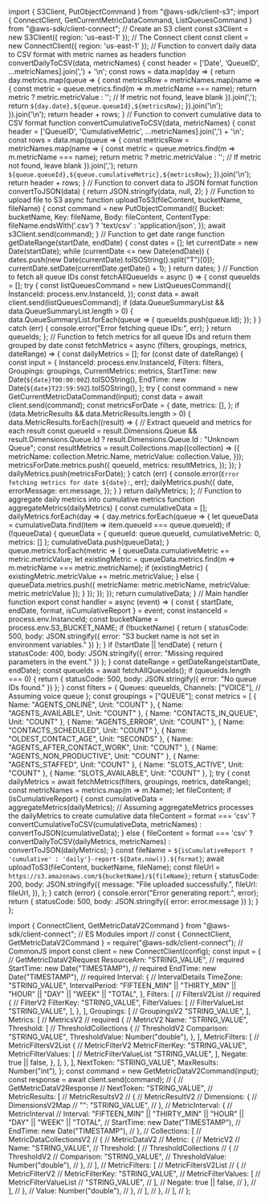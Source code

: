 import { S3Client, PutObjectCommand } from "@aws-sdk/client-s3";
import { ConnectClient, GetCurrentMetricDataCommand, ListQueuesCommand } from "@aws-sdk/client-connect";
// Create an S3 client
const s3Client = new S3Client({ region: 'us-east-1' });
// The Connect client
const client = new ConnectClient({ region: 'us-east-1' });
// Function to convert daily data to CSV format with metric names as headers
function convertDailyToCSV(data, metricNames) {
 const header = ['Date', 'QueueID', ...metricNames].join(',') + '\n';
 const rows = data.map(day => {
   return day.metrics.map(queue => {
     const metricsRow = metricNames.map(name => {
       const metric = queue.metrics.find(m => m.metricName === name);
       return metric ? metric.metricValue : ''; // If metric not found, leave blank
     }).join(',');
     return `${day.date},${queue.queueId},${metricsRow}`;
   }).join('\n');
 }).join('\n');
 return header + rows;
}
// Function to convert cumulative data to CSV format
function convertCumulativeToCSV(data, metricNames) {
 const header = ['QueueID', 'CumulativeMetric', ...metricNames].join(',') + '\n';
 const rows = data.map(queue => {
   const metricsRow = metricNames.map(name => {
     const metric = queue.metrics.find(m => m.metricName === name);
     return metric ? metric.metricValue : ''; // If metric not found, leave blank
   }).join(',');
   return `${queue.queueId},${queue.cumulativeMetric},${metricsRow}`;
 }).join('\n');
 return header + rows;
}
// Function to convert data to JSON format
function convertToJSON(data) {
 return JSON.stringify(data, null, 2);
}
// Function to upload file to S3
async function uploadToS3(fileContent, bucketName, fileName) {
 const command = new PutObjectCommand({
   Bucket: bucketName,
   Key: fileName,
   Body: fileContent,
   ContentType: fileName.endsWith('.csv') ? 'text/csv' : 'application/json',
 });
 await s3Client.send(command);
}
// Function to get date range
function getDateRange(startDate, endDate) {
 const dates = [];
 let currentDate = new Date(startDate);
 while (currentDate <= new Date(endDate)) {
   dates.push(new Date(currentDate).toISOString().split("T")[0]);
   currentDate.setDate(currentDate.getDate() + 1);
 }
 return dates;
}
// Function to fetch all queue IDs
const fetchAllQueueIds = async () => {
 const queueIds = [];
 try {
   const listQueuesCommand = new ListQueuesCommand({
     InstanceId: process.env.InstanceId,
   });
   const data = await client.send(listQueuesCommand);
   if (data.QueueSummaryList && data.QueueSummaryList.length > 0) {
     data.QueueSummaryList.forEach(queue => {
       queueIds.push(queue.Id);
     });
   }
 } catch (err) {
   console.error("Error fetching queue IDs:", err);
 }
 return queueIds;
};
// Function to fetch metrics for all queue IDs and return them grouped by date
const fetchMetrics = async (filters, groupings, metrics, dateRange) => {
 const dailyMetrics = [];
 for (const date of dateRange) {
   const input = {
     InstanceId: process.env.InstanceId,
     Filters: filters,
     Groupings: groupings,
     CurrentMetrics: metrics,
     StartTime: new Date(`${date}T00:00:00Z`).toISOString(),
     EndTime: new Date(`${date}T23:59:59Z`).toISOString(),
   };
   try {
     const command = new GetCurrentMetricDataCommand(input);
     const data = await client.send(command);
     const metricsForDate = {
       date,
       metrics: [],
     };
     if (data.MetricResults && data.MetricResults.length > 0) {
       data.MetricResults.forEach((result) => {
         // Extract queueId and metrics for each result
         const queueId = result.Dimensions.Queue && result.Dimensions.Queue.Id ? result.Dimensions.Queue.Id : "Unknown Queue";
         const resultMetrics = result.Collections.map((collection) => ({
           metricName: collection.Metric.Name,
           metricValue: collection.Value,
         }));
         metricsForDate.metrics.push({
           queueId,
           metrics: resultMetrics,
         });
       });
     }
     dailyMetrics.push(metricsForDate);
   } catch (err) {
     console.error(`Error fetching metrics for date ${date}:`, err);
     dailyMetrics.push({
       date,
       errorMessage: err.message,
     });
   }
 }
 return dailyMetrics;
};
// Function to aggregate daily metrics into cumulative metrics
function aggregateMetrics(dailyMetrics) {
 const cumulativeData = [];
 dailyMetrics.forEach(day => {
   day.metrics.forEach(queue => {
     let queueData = cumulativeData.find(item => item.queueId === queue.queueId);
     if (!queueData) {
       queueData = { queueId: queue.queueId, cumulativeMetric: 0, metrics: [] };
       cumulativeData.push(queueData);
     }
     queue.metrics.forEach(metric => {
       queueData.cumulativeMetric += metric.metricValue;
       let existingMetric = queueData.metrics.find(m => m.metricName === metric.metricName);
       if (existingMetric) {
         existingMetric.metricValue += metric.metricValue;
       } else {
         queueData.metrics.push({ metricName: metric.metricName, metricValue: metric.metricValue });
       }
     });
   });
 });
 return cumulativeData;
}
// Main handler function
export const handler = async (event) => {
 const { startDate, endDate, format, isCumulativeReport } = event;
 const instanceId = process.env.InstanceId;
 const bucketName = process.env.S3_BUCKET_NAME;
 if (!bucketName) {
   return { statusCode: 500, body: JSON.stringify({ error: "S3 bucket name is not set in environment variables." }) };
 }
 if (!startDate || !endDate) {
   return { statusCode: 400, body: JSON.stringify({ error: "Missing required parameters in the event." }) };
 }
 const dateRange = getDateRange(startDate, endDate);
 const queueIds = await fetchAllQueueIds();
 if (queueIds.length === 0) {
   return { statusCode: 500, body: JSON.stringify({ error: "No queue IDs found." }) };
 }
 const filters = {
   Queues: queueIds,
   Channels: ["VOICE"],  // Assuming voice queue
 };
 const groupings = ["QUEUE"];
 const metrics = [
   { Name: "AGENTS_ONLINE", Unit: "COUNT" },
   { Name: "AGENTS_AVAILABLE", Unit: "COUNT" },
   { Name: "CONTACTS_IN_QUEUE", Unit: "COUNT" },
   { Name: "AGENTS_ERROR", Unit: "COUNT" },
   { Name: "CONTACTS_SCHEDULED", Unit: "COUNT" },
   { Name: "OLDEST_CONTACT_AGE", Unit: "SECONDS" },
   { Name: "AGENTS_AFTER_CONTACT_WORK", Unit: "COUNT" },
   { Name: "AGENTS_NON_PRODUCTIVE", Unit: "COUNT" },
   { Name: "AGENTS_STAFFED", Unit: "COUNT" },
   { Name: "SLOTS_ACTIVE", Unit: "COUNT" },
   { Name: "SLOTS_AVAILABLE", Unit: "COUNT" },
 ];
 try {
   const dailyMetrics = await fetchMetrics(filters, groupings, metrics, dateRange);
   const metricNames = metrics.map(m => m.Name);
   let fileContent;
   if (isCumulativeReport) {
     const cumulativeData = aggregateMetrics(dailyMetrics); // Assuming aggregateMetrics processes the dailyMetrics to create cumulative data
     fileContent = format === 'csv' ? convertCumulativeToCSV(cumulativeData, metricNames) : convertToJSON(cumulativeData);
   } else {
     fileContent = format === 'csv' ? convertDailyToCSV(dailyMetrics, metricNames) : convertToJSON(dailyMetrics);
   }
   const fileName = `${isCumulativeReport ? 'cumulative' : 'daily'}-report-${Date.now()}.${format}`;
   await uploadToS3(fileContent, bucketName, fileName);
   const fileUrl = `https://s3.amazonaws.com/${bucketName}/${fileName}`;
   return {
     statusCode: 200,
     body: JSON.stringify({
       message: "File uploaded successfully.",
       fileUrl: fileUrl,
     }),
   };
 } catch (error) {
   console.error("Error generating report:", error);
   return { statusCode: 500, body: JSON.stringify({ error: error.message }) };
 }
};

import { ConnectClient, GetMetricDataV2Command } from "@aws-sdk/client-connect"; // ES Modules import
// const { ConnectClient, GetMetricDataV2Command } = require("@aws-sdk/client-connect"); // CommonJS import
const client = new ConnectClient(config);
const input = { // GetMetricDataV2Request
  ResourceArn: "STRING_VALUE", // required
  StartTime: new Date("TIMESTAMP"), // required
  EndTime: new Date("TIMESTAMP"), // required
  Interval: { // IntervalDetails
    TimeZone: "STRING_VALUE",
    IntervalPeriod: "FIFTEEN_MIN" || "THIRTY_MIN" || "HOUR" || "DAY" || "WEEK" || "TOTAL",
  },
  Filters: [ // FiltersV2List // required
    { // FilterV2
      FilterKey: "STRING_VALUE",
      FilterValues: [ // FilterValueList
        "STRING_VALUE",
      ],
    },
  ],
  Groupings: [ // GroupingsV2
    "STRING_VALUE",
  ],
  Metrics: [ // MetricsV2 // required
    { // MetricV2
      Name: "STRING_VALUE",
      Threshold: [ // ThresholdCollections
        { // ThresholdV2
          Comparison: "STRING_VALUE",
          ThresholdValue: Number("double"),
        },
      ],
      MetricFilters: [ // MetricFiltersV2List
        { // MetricFilterV2
          MetricFilterKey: "STRING_VALUE",
          MetricFilterValues: [ // MetricFilterValueList
            "STRING_VALUE",
          ],
          Negate: true || false,
        },
      ],
    },
  ],
  NextToken: "STRING_VALUE",
  MaxResults: Number("int"),
};
const command = new GetMetricDataV2Command(input);
const response = await client.send(command);
// { // GetMetricDataV2Response
//   NextToken: "STRING_VALUE",
//   MetricResults: [ // MetricResultsV2
//     { // MetricResultV2
//       Dimensions: { // DimensionsV2Map
//         "<keys>": "STRING_VALUE",
//       },
//       MetricInterval: { // MetricInterval
//         Interval: "FIFTEEN_MIN" || "THIRTY_MIN" || "HOUR" || "DAY" || "WEEK" || "TOTAL",
//         StartTime: new Date("TIMESTAMP"),
//         EndTime: new Date("TIMESTAMP"),
//       },
//       Collections: [ // MetricDataCollectionsV2
//         { // MetricDataV2
//           Metric: { // MetricV2
//             Name: "STRING_VALUE",
//             Threshold: [ // ThresholdCollections
//               { // ThresholdV2
//                 Comparison: "STRING_VALUE",
//                 ThresholdValue: Number("double"),
//               },
//             ],
//             MetricFilters: [ // MetricFiltersV2List
//               { // MetricFilterV2
//                 MetricFilterKey: "STRING_VALUE",
//                 MetricFilterValues: [ // MetricFilterValueList
//                   "STRING_VALUE",
//                 ],
//                 Negate: true || false,
//               },
//             ],
//           },
//           Value: Number("double"),
//         },
//       ],
//     },
//   ],
// };

